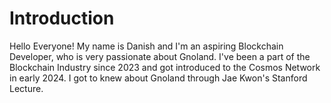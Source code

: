 # Introduction
Hello Everyone! My name is Danish and I'm an aspiring Blockchain Developer, who is very passionate about Gnoland. I've been a part of the Blockchain Industry since 2023 and got introduced to the Cosmos Network in early 2024. I got to knew about Gnoland through Jae Kwon's Stanford Lecture.